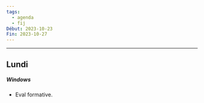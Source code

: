 ```yaml
---
tags:
  - agenda
  - fij
Début: 2023-10-23
Fin: 2023-10-27
---
```

---
## Lundi
##### Windows
- Eval formative.